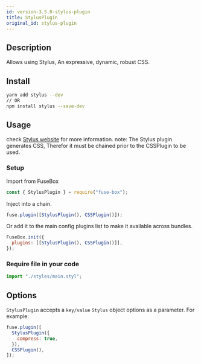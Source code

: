 ```yaml
---
id: version-3.5.0-stylus-plugin
title: StylusPlugin
original_id: stylus-plugin
---
```


## Description

Allows using Stylus, An expressive, dynamic, robust CSS.

## Install

```bash
yarn add stylus --dev
// OR
npm install stylus --save-dev
```

## Usage

check [Stylus website](http://stylus-lang.com/) for more information. note: The
Stylus plugin generates CSS, Therefor it must be chained prior to the CSSPlugin
to be used.

### Setup

Import from FuseBox

```js
const { StylusPlugin } = require("fuse-box");
```

Inject into a chain.

```js
fuse.plugin([StylusPlugin(), CSSPlugin()]);
```

Or add it to the main config plugins list to make it available across bundles.

```js
FuseBox.init({
  plugins: [[StylusPlugin(), CSSPlugin()]],
});
```

### Require file in your code

```js
import "./styles/main.styl";
```

## Options

`StylusPlugin` accepts a `key/value` `Stylus` object options as a parameter. For
example:

```js
fuse.plugin([
  StylusPlugin({
    compress: true,
  }),
  CSSPlugin(),
]);
```
